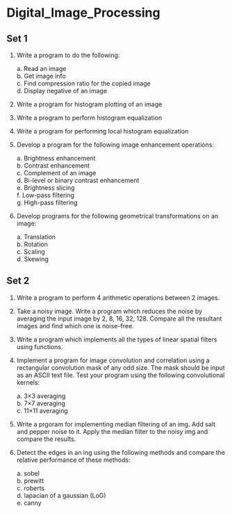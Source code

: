 # Digital_Image_Processing

## Set 1
1. Write a program to do the following:

    a. Read an image  
    b. Get image info  
    c. Find compression ratio for the copied image  
    d. Display negative of an image  

2. Write a program for histogram plotting of an image

3. Write a program to perform histogram equalization

4. Write a program for performing local histogram equalization

5. Develop a program for the following image enhancement operations:

    a. Brightness enhancement  
    b. Contrast enhancement  
    c. Complement of an image  
    d. Bi-level or binary contrast enhancement  
    e. Brightness slicing  
    f. Low-pass filtering  
    g. High-pass filtering  

6. Develop programs for the following geometrical transformations on an image:

    a. Translation  
    b. Rotation  
    c. Scaling  
    d. Skewing  

## Set 2
1. Write a program to perform 4 arithmetic operations between 2 images.  

2. Take a noisy image. Write a program which reduces the noise by averaging the input image by 2, 8, 16, 32, 128. Compare all the resultant images and find which one is noise-free.  

3. Write a program which implements all the types of linear spatial filters using functions.  

4. Implement a program for image convolution and correlation using a rectangular convolution mask of any odd size. The mask should be input as an ASCII text file. Test your program using the following convolutional kernels:  

   a. 3×3 averaging  
   b. 7×7 averaging  
   c. 11×11 averaging  

5. Write a prgoram for implementing median filtering of an img. Add salt and pepper noise to it. Apply the median filter to the noisy img and compare the results.
   
6. Detect the edges in an ing using the following methods and compare the relative performance of these methods:
   
    a. sobel  
    b. prewitt  
    c. roberts  
    d. lapacian of a gaussian (LoG)   
    e. canny
